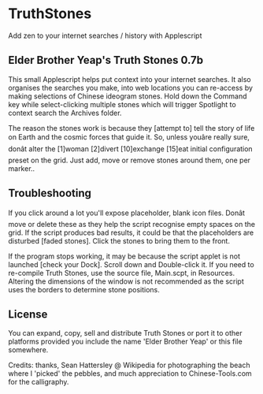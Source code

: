 # TruthStones
Add zen to your internet searches / history with Applescript

Elder Brother Yeap's Truth Stones 0.7b
--------------------------------------
This small Applescript helps put context into your internet searches. It also organises the searches you make, into web locations you can re-access by making selections of Chinese ideogram stones. Hold down the Command key while select-clicking multiple stones which will trigger Spotlight to context search the Archives folder.

The reason the stones work is because they [attempt to] tell the story of life on Earth and the cosmic forces that guide it. So, unless youâre really sure, donât alter the [1]woman [2]divert [10]exchange [15]eat initial configuration preset on the grid. Just add, move or remove stones around them, one per marker..

Troubleshooting
---------------
If you click around a lot you'll expose placeholder, blank icon files. Donât move or delete these as they help the script recognise empty spaces on the grid. If the script produces bad results, it could be that the placeholders are disturbed [faded stones]. Click the stones to bring them to the front. 

If the program stops working, it may be because the script applet is not launched [check your Dock]. Scroll down and Double-click it. If you need to re-compile Truth Stones, use the source file, Main.scpt, in Resources. Altering the dimensions of the window is not recommended as the script uses the borders to determine stone positions.

License
-------
You can expand, copy, sell and distribute Truth Stones or port it to other platforms provided you include the name 'Elder Brother Yeap' or this file somewhere.

Credits: thanks, Sean Hattersley @ Wikipedia for photographing the beach where I 'picked' the pebbles, and much appreciation to Chinese-Tools.com for the calligraphy.
